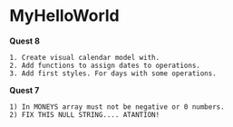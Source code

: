 # MyHelloWorld

**Quest 8**

    1. Create visual calendar model with.
    2. Add functions to assign dates to operations.
    3. Add first styles. For days with some operations.






**Quest 7**

    1) In MONEYS array must not be negative or 0 numbers.
    2) FIX THIS NULL STRING.... ATANTION!





<!-- **Quest 6**

    Re-work coin system.
        1) Add class for coins.

            coin = {
                this.comment: comment,
                this.color: color,
                this.amount: amount,
                this.date: new Date(),
            }


        2) Add one array for save all of coins

            allCoins = [coin, coin, coin]
            console.log(allCoins[1])

        
        3) Some steps for clear code.

            coin and all of this in first place,
            dates in secons... -->





<!-- **Quest 5**

    1. HOT re-QUEST**
            This must accept only numbers in 1-28
            This can't accept any more than 2 symbols of date.

                ...subs...
            Payday can be installed only in 1-28 or installed on first day of each month.
            if (something) {install on 1-28 values} else {install 1}

    2.  Was finded bugs with payDay input. If into input place number like 28 and higher
        calculater will be wrong work. It's returns negative number of day lefts to payday.

        !!!
        may be do it like list and fix 1 and 2 quests by one?
        !!!         this think added to concepts

    3.  Input payDay must accept only numbers 1-28
        
        2.1     Develop new conception for days of PayDay
                How that can be correct?
                May be payDay input didn't need?
                We can use first day of each month for that.

        2.2     App must accept only correct days! -->


<!-- **Qest 4**

re-change incorrect names
(like loseMoneys => spendMoneys)

rework calculator. That's must calculate accepted spends based on current day
FOR EXAMPLE:

    1. payDay today. That means payDay moneys / 30
        3000 / 30 = 100 coins per day can be spend
    2. payDay was a week ago. 
        3000 / 23 = 130... coins per day can be spend
    AND OTHER EXAMPLES...

**Quest 4.1 ATTANTION FIX**

    something was wrong and now we have *ATTANTION*:

    null string is can't be argument for getElementById()
                                            index.html

    FIX IT:

        1) Trouble place was finded. That is payDay input. Something wrong with it.
        2) Trouble was with <label> tag. That must was placed before input. (Input cant be into label) -->



<!-- **Quest 3**
**GeneralSystem**
 -->

<!-- **createFunctionForCalculateFreeMoneysPerDay**

Function #1:    variable for count of moneys what user want to save.
    That means deposite in future by user. Like a keep moneys in the Bank.

Function #2:    calculate full added - full lessed - saved moneys.
    A little rework for general formula. -->

<!-- Function #3:    calculate result of Function #2 / days of current month.
    Calculate count of days in "that" month and calculate general formula with it.

**createSystemOfSortAmountsOfDaysInMonths**

february 28(29) days
september 31 days
and other... -->



<!-- **Quest 2**

**CreateFormForUser**

This form must return amount of money entered by user.
Positive amount must be writted for "addedMoneys" array
Negatuve for "lessedMoneys"

This will be calculate later for write in "currentCoins" variable.
Code this and return result in "currentCoins"
 -->




<!-- **Quest 1** 

**CreateVariables**

    Let's create variables for my programm.
    What a variables we need?

    -   currentCoins = current moneys in account.
    -   payDay = date of general money up.
    -   ??? changeCoins = for add/lose moneys on account for a some time.


**CreateArrays**

    this needs for app history
    -   addedMoneys[]
    -   lessedMoneys[]
    that will be save variable's (changeCoins) 
    and sort this on Added or Lessed group's
    for general calculate it later.


**CreateObjects**

    coins = {
        comment: 'for what',
        amount: number,
        color: green/red (+/-),
    } -->